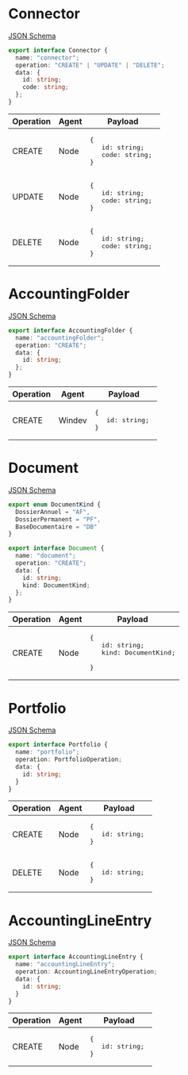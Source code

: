 # Connector

[JSON Schema](./json-schema/events/connector.md)

```ts
export interface Connector {
  name: "connector";
  operation: "CREATE" | "UPDATE" | "DELETE";
  data: {
    id: string;
    code: string;
  };
}
```

| Operation  | Agent  | Payload  |
|---|---|---|
| CREATE  | Node  | <pre>{ <br/> &emsp; id: string; <br/> &emsp; code: string; <br/>}</pre>  |
| UPDATE  | Node  | <pre>{ <br/> &emsp; id: string; <br/> &emsp; code: string; <br/>}</pre>  |
| DELETE  | Node  | <pre>{ <br/> &emsp; id: string; <br/> &emsp; code: string; <br/>}</pre> |

# AccountingFolder

[JSON Schema](./json-schema/events/accountingFolder.md)

```ts
export interface AccountingFolder {
  name: "accountingFolder";
  operation: "CREATE";
  data: {
    id: string;
  };
}
```

| Operation  | Agent  | Payload  |
|---|---|---|
| CREATE  | Windev  | <pre>{ <br/> &emsp; id: string; <br/>}</pre>  |

# Document

[JSON Schema](./docs/json-schema/events/document.md)

```ts
export enum DocumentKind {
  DossierAnnuel = "AF",
  DossierPermanent = "PF",
  BaseDocumentaire = "DB"
}

export interface Document {
  name: "document";
  operation: "CREATE";
  data: {
    id: string;
    kind: DocumentKind;
  };
}
```

| Operation  | Agent  | Payload  |
|---|---|---|
| CREATE  | Node  | <pre>{ <br/> &emsp; id: string; <br/> &emsp; kind: DocumentKind; <br/>}</pre>  |

# Portfolio

[JSON Schema](./docs/json-schema/events/portfolio.md)

```ts
export interface Portfolio {
  name: "portfolio";
  operation: PortfolioOperation;
  data: {
    id: string;
  }
}
```

| Operation  | Agent  | Payload  |
|---|---|---|
| CREATE  | Node  | <pre>{ <br/> &emsp; id: string; <br/>}</pre>  |
| DELETE  | Node  | <pre>{ <br/> &emsp; id: string; <br/>}</pre> |

# AccountingLineEntry

[JSON Schema](./docs/json-schema/events/accountingLineEntry.md)

```ts
export interface AccountingLineEntry {
  name: "accountingLineEntry";
  operation: AccountingLineEntryOperation;
  data: {
    id: string;
  }
}
```

| Operation  | Agent  | Payload  |
|---|---|---|
| CREATE  | Node  | <pre>{ <br/> &emsp; id: string; <br/>}</pre>  |

